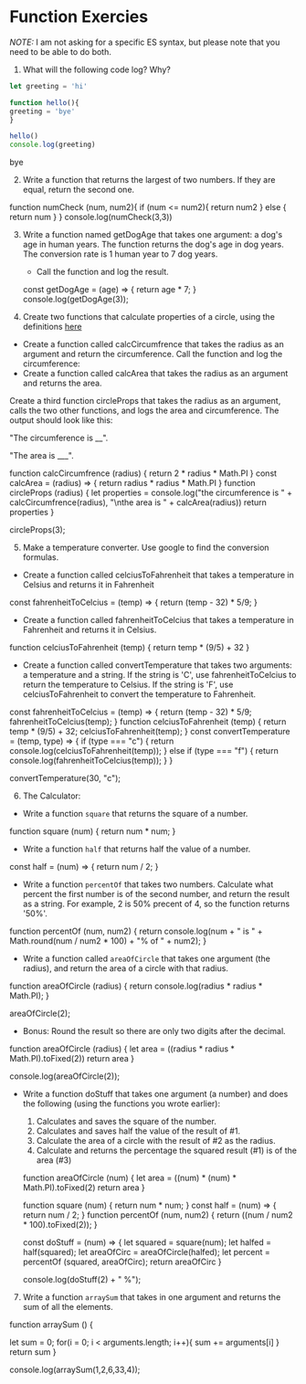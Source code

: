 # Function Exercies
_NOTE:_ I am not asking for a specific ES syntax, but please note that you need to be able to do both.

1. What will the following code log? Why?
  ```js
let greeting = 'hi'

function hello(){
  greeting = 'bye'
}

hello()
console.log(greeting)

  ```
  bye

 2. Write a function that returns the largest of two numbers. If they are equal, return the second one.

 function numCheck (num, num2){
   if (num <= num2){
       return num2
   } else {
     return num
   }
 }
   console.log(numCheck(3,3))



 3. Write a function named getDogAge that takes one argument: a dog's age in human years. The function returns the dog's age in dog years. The conversion rate is 1 human year to 7 dog years.

    * Call the function and log the result.

    const getDogAge = (age) => {
      return age * 7;
    }
    console.log(getDogAge(3));


4. Create two functions that calculate properties of a circle, using the definitions [here](http://math2.org/math/geometry/circles.htm)

  * Create a function called calcCircumfrence that takes the radius as an argument and return the circumference. Call the function and log the circumference:
  * Create a function called calcArea that takes the radius as an argument and returns the area.

Create a third function circleProps that takes the radius as an argument, calls the two other functions, and logs the area and circumference. The output should look like this:

"The circumference is __".

 "The area is ___".

 function calcCircumfrence (radius) {
   return 2 * radius * Math.PI
 }
 const calcArea = (radius) => {
   return radius * radius * Math.PI
 }
 function circleProps (radius) {
   let properties = console.log("the circumference is " + calcCircumfrence(radius), "\nthe area is " + calcArea(radius))
   return properties
 }

 circleProps(3);



5. Make a temperature converter. Use google to find the conversion formulas.

  * Create a function called celciusToFahrenheit that takes a temperature in Celsius and returns it in Fahrenheit

  const fahrenheitToCelcius = (temp) => {
    return (temp - 32) * 5/9;
  }

  * Create a function called fahrenheitToCelcius that takes a temperature in Fahrenheit and returns it in Celsius.

  function celciusToFahrenheit (temp) {
    return temp * (9/5) + 32
  }

  * Create a function called convertTemperature that takes two arguments: a temperature and a string. If the string is 'C', use fahrenheitToCelcius to return the temperature to Celsius. If the string is 'F', use celciusToFahrenheit to convert the temperature to Fahrenheit.

  const fahrenheitToCelcius = (temp) => {
    return (temp - 32) * 5/9;
      fahrenheitToCelcius(temp);
  }
  function celciusToFahrenheit (temp) {
    return temp * (9/5) + 32;
      celciusToFahrenheit(temp);
  }
  const convertTemperature = (temp, type) => {
    if (type === "c") {
      return console.log(celciusToFahrenheit(temp));
    } else if (type === "f") {
      return console.log(fahrenheitToCelcius(temp));
    }
  }

  convertTemperature(30, "c");



6. The Calculator:

  * Write a function `square` that returns the square of a number.

  function square (num) {
    return num * num;
  }

  * Write a function `half` that returns half the value of a number.

  const half = (num) => {
    return num / 2;
  }

  * Write a function `percentOf` that takes two numbers. Calculate what percent the first number is of the second number, and return the result as a string. For example, 2 is 50% precent of 4, so the function returns '50%'.

  function percentOf (num, num2) {
    return console.log(num + " is " + Math.round(num / num2 * 100) + "% of " + num2);
  }

  * Write a function called `areaOfCircle` that takes one argument (the radius), and return the area of a circle with that radius.

  function areaOfCircle (radius) {
    return console.log(radius * radius * Math.PI);
  }

  areaOfCircle(2);


  * Bonus: Round the result so there are only two digits after the decimal.

  function areaOfCircle (radius) {
    let area = ((radius * radius * Math.PI).toFixed(2))
    return area
  }

  console.log(areaOfCircle(2));


  * Write a function doStuff that takes one argument (a number) and does the following (using the functions you wrote earlier):
      1. Calculates and saves the square of the number.
      2. Calculates and saves half the value of the result of #1.
      3. Calculate the area of a circle with the result of #2 as the radius.
      4. Calculate and returns the percentage the squared result (#1) is of the area (#3)

      function areaOfCircle (num) {
          let area = ((num) * (num) * Math.PI).toFixed(2)
          return area
        }

      function square (num) {
        return num * num;
      }
      const half = (num) => {
        return num / 2;
      }
      function percentOf (num, num2) {
        return ((num / num2 * 100).toFixed(2));
      }

      const doStuff = (num) => {
        let squared = square(num);
        let halfed = half(squared);
        let areaOfCirc = areaOfCircle(halfed);
        let percent = percentOf (squared, areaOfCirc);
        return areaOfCirc
      }

      console.log(doStuff(2) + " %");


7. Write a function `arraySum` that takes in one argument and returns the sum of all the elements.

function arraySum () {

  let sum = 0;
    for(i = 0; i < arguments.length; i++){
      sum += arguments[i]
  }
  return sum
}

console.log(arraySum(1,2,6,33,4));

